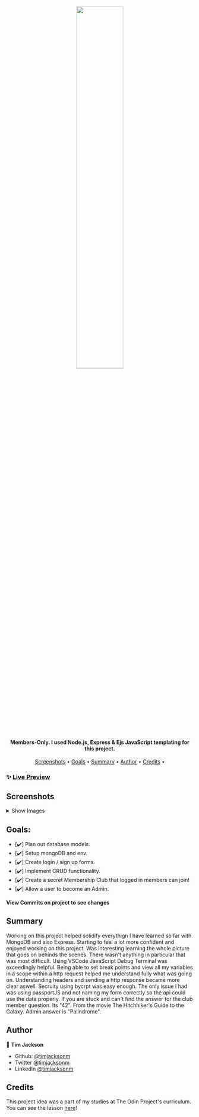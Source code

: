 <h1 align="center">
   <image src="/src/assets/readmelogo.png" width="50%"> 
</h1>

<h4 align="center">Members-Only. I used Node.js, Express & Ejs JavaScript templating for this project.</h4>
<p align="center">
  <a href="#screenshots">Screenshots</a> •
  <a href="#goals">Goals</a> •
  <a href="#summary">Summary</a> •
  <a href="#author">Author</a> •
  <a href="#credits">Credits</a> •
</p>

### ✨ [Live Preview](https://still-everglades-26654.herokuapp.com/)

## Screenshots

<details>
  <summary>Show Images</summary>

<image src="">

</details>

## Goals:

- [✔️] Plan out database models.
- [✔️] Setup mongoDB and env.
- [✔️] Create login / sign up forms.
- [✔️] Implement CRUD functionality.
- [✔️] Create a secret Membership Club that logged in members can join!
- [✔️] Allow a user to become an Admin.

**View Commits on project to see changes**

## Summary

   <p>
Working on this project helped solidify everythign I have learned so far with MongoDB and also Express. Starting to feel a lot more confident and enjoyed working on this project. Was interesting learning the whole picture that goes on behinds the scenes. There wasn't anything in particular that was most difficult. Using VSCode JavaScript Debug Terminal was exceedingly helpful. Being able to set break points and view all my variables in a scope within a http request helped me understand fully what was going on. Understanding headers and sending a http response became more clear aswell. Secruity using bycrpt was easy enough. The only issue I had was using passportJS and not naming my form correctly so the api could use the data properly. 
If you are stuck and can't find the answer for the club member question. Its "42". From the movie The Hitchhiker's Guide to the Galaxy.
Admin answer is "Palindrome".
   </p>

## Author

👤 **Tim Jackson**

- Github: [@timjacksonm](https://github.com/timjacksonm)
- Twitter [@timjacksonm](https://twitter.com/timjacksonm)
- LinkedIn [@timjacksonm](https://linkedin.com/in/timjacksonm)

## Credits

This project idea was a part of my studies at The Odin Project's curriculum. You can see the lesson <a href="https://www.theodinproject.com/paths/full-stack-javascript/courses/nodejs/lessons/members-only" target="_blank">here</a>!
